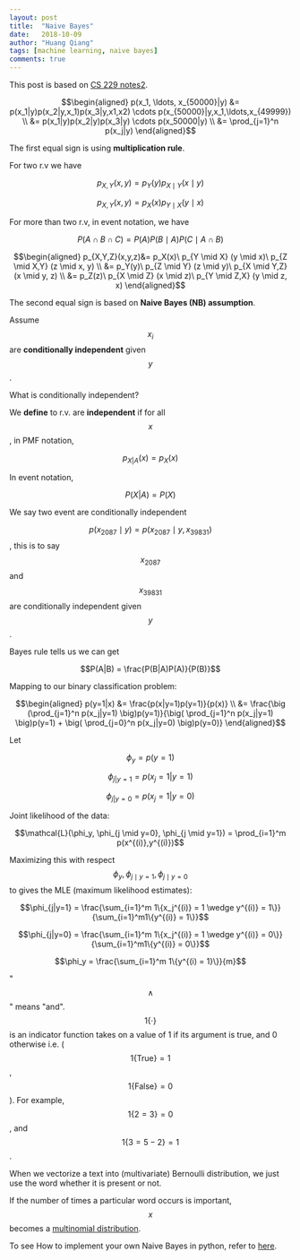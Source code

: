 ```yaml
---
layout: post
title:  "Naive Bayes"
date:   2018-10-09
author: "Huang Qiang"
tags: [machine learning, naive bayes]
comments: true
---
```


This post is based on [CS 229 notes2](http://cs229.stanford.edu/notes/cs229-notes2.pdf).

$$\begin{aligned}
p(x_1, \ldots, x_{50000}|y) &= p(x_1|y)p(x_2|y,x_1)p(x_3|y,x1,x2) \cdots p(x_{50000}|y,x_1,\ldots,x_{49999}) \\
&= p(x_1|y)p(x_2|y)p(x_3|y) \cdots p(x_50000|y) \\
&= \prod_{j=1}^n p(x_j|y)
\end{aligned}$$

The first equal sign is using **multiplication rule**.

For two r.v we have 

$$p_{X,Y}(x,y) = p_Y(y) p_{X \mid Y}(x \mid y)$$

$$p_{X,Y}(x,y) = p_X(x) p_{Y \mid X}(y \mid x)$$

For more than two r.v, in event notation, we have

$$P(A \cap B \cap C) = P(A) P(B \mid A) P(C \mid A \cap B)$$

$$\begin{aligned}
    p_{X,Y,Z}(x,y,z)&= p_X(x)\ p_{Y \mid X} (y \mid x)\ p_{Z \mid X,Y} (z \mid x, y) \\
                    &= p_Y(y)\ p_{Z \mid Y} (z \mid y)\ p_{X \mid Y,Z} (x \mid y, z) \\
                    &= p_Z(z)\ p_{X \mid Z} (x \mid z)\ p_{Y \mid Z,X} (y \mid z, x)
    \end{aligned}$$

The second equal sign is based on **Naive Bayes (NB) assumption**.

Assume $$x_i$$ are **conditionally independent** given $$y$$.

What is conditionally independent?

We **define** to r.v. are **independent** if for all $$x$$, in PMF notation,

$$p_{X|A}(x) = p_X(x)$$

In event notation,

$$P(X | A) = P(X)$$

We say two event are conditionally independent 

$$p(x_{2087} \mid y) = p(x_{2087} \mid y, x_{39831})$$, this is to say $$x_{2087}$$ and $$x_{39831}$$ are conditionally independent given $$y$$.

Bayes rule tells us we can get 

$$P(A|B) = \frac{P(B|A)P(A)}{P(B)}$$

Mapping to our binary classification problem: 

$$\begin{aligned}
p(y=1|x) &= \frac{p(x|y=1)p(y=1)}{p(x)} \\
         &= \frac{\big (\prod_{j=1}^n p(x_j|y=1) \big)p(y=1)}{\big( \prod_{j=1}^n p(x_j|y=1) \big)p(y=1) + \big( \prod_{j=0}^n p(x_j|y=0) \big)p(y=0)}
\end{aligned}$$

Let

$$\phi_y = p(y=1)$$

$$\phi_{j|y=1} = p(x_j = 1|y=1)$$

$$\phi_{j|y=0} = p(x_j = 1|y=0)$$

Joint likelihood of the data:

$$\mathcal{L}(\phi_y, \phi_{j \mid y=0}, \phi_{j \mid y=1}) = \prod_{i=1}^m p(x^{(i)},y^{(i)})$$

Maximizing this with respect $$\phi_y, \phi_{j \mid y=1}, \phi_{j \mid y=0}$$ to gives the MLE (maximum likelihood estimates):

$$\phi_{j|y=1} = \frac{\sum_{i=1}^m 1\{x_j^{(i)} = 1 \wedge y^{(i)} = 1\}}{\sum_{i=1}^m1\{y^{(i)} = 1\}}$$

$$\phi_{j|y=0} = \frac{\sum_{i=1}^m 1\{x_j^{(i)} = 1 \wedge y^{(i)} = 0\}}{\sum_{i=1}^m1\{y^{(i)} = 0\}}$$

$$\phi_y = \frac{\sum_{i=1}^m 1\{y^{(i) = 1}\}}{m}$$

"$$\wedge$$" means "and". $$1\{·\}$$ is an indicator function takes on a value of 1 if its argument is true, and 0 otherwise i.e. ($$1\{\text{True}\} = 1$$, $$1\{\text{False}\} = 0$$). For example, $$1\{2 = 3\} = 0$$, and $$1\{3 = 5 − 2\} = 1$$.

When we vectorize a text into (multivariate) Bernoulli distribution, we just use the word whether it is present or not.

If the number of times a particular word occurs is important, $$x$$ becomes a [multinomial distribution](https://newonlinecourses.science.psu.edu/stat504/node/40/).

To see How to implement your own Naive Bayes in python, refer to [here](https://github.com/nickyfoto/learn/blob/master/naive_bayes.ipynb).